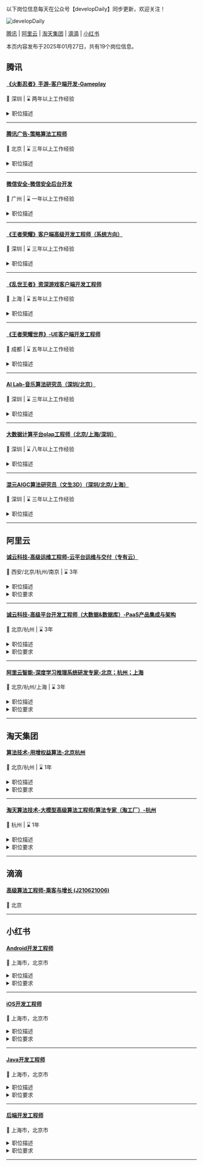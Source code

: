 以下岗位信息每天在公众号【developDaily】同步更新，欢迎关注！

<p><img alt="developDaily" src="./developDaily.png"></p>

[腾讯](#腾讯) | [阿里云](#阿里云) | [淘天集团](#淘天集团) | [滴滴](#滴滴) | [小红书](#小红书)

本页内容发布于2025年01月27日，共有19个岗位信息。

## 腾讯

#### [《火影忍者》手游-客户端开发-Gameplay](http://careers.tencent.com/jobdesc.html?postId=1699607120393019392)

📍 深圳 | ⌛ 两年以上工作经验

<details>
<summary>职位描述</summary>

1.负责游戏客户端GamePlay方向的业务开发；

2.工作包括但不限于游戏玩法开发、工具链、战斗技能开发、性能优化等；

3.与策划、美术、服务端程序紧密合作，完善游戏产品，打磨用户体验。
</details>

---

#### [腾讯广告-策略算法工程师](http://careers.tencent.com/jobdesc.html?postId=1797825255515889664)

📍 北京 | ⌛ 三年以上工作经验

<details>
<summary>职位描述</summary>

1.基于内外部数据，运用统计学、机器学习、计算广告等多个领域知识，洞察行业业务特点，研发短剧、小游戏、社交、视频等泛网服行业算法策略，包括但不限于设计和实现行业深度模型、行业大客户建模、oCPx出价策略等，通过召回/粗排/精排全链路优化提升行业效果和收入。
</details>

---

#### [微信安全-微信安全后台开发](http://careers.tencent.com/jobdesc.html?postId=1808428711679107072)

📍 广州 | ⌛ 一年以上工作经验

<details>
<summary>职位描述</summary>

1.负责微信安全后端的设计、研发、部署、日常技术运营等工作，为新特性提供专业可靠的内容安全服务；

2.对现有架构进行分析和优化，确保系统的稳定性、可扩展性和安全性，协同合作团队高效实施，并通过技术手段进行成本控制及优化。
</details>

---

#### [《王者荣耀》客户端高级开发工程师（系统方向）](http://careers.tencent.com/jobdesc.html?postId=1807963397405286400)

📍 深圳 | ⌛ 三年以上工作经验

<details>
<summary>职位描述</summary>

1.负责王者荣耀游戏系统及玩法内容的研发；

2.负责优化开发管线和工作流程，提升研发效率；

3.负责解决游戏产品研发和线上运营过程中的各类问题，对现有系统重构和优化；

4.负责UI制作工具的开发，实现快速迭代及验证制作内容。
</details>

---

#### [《乱世王者》资深游戏客户端开发工程师](http://careers.tencent.com/jobdesc.html?postId=1851511227159699456)

📍 上海 | ⌛ 五年以上工作经验

<details>
<summary>职位描述</summary>

1.负责游戏玩法，功能逻辑以及工具等研发方案设计；

2.与引擎/美术/策划/服务器等其他团队的沟通协作，保障相关系统、玩法的研发及交付；

3.负责游戏中的工具链扩展与开发，优化工作中痛点问题，提高研发效率；

4.持续优化游戏中性能问题，负责研发和美术相关标准的制定；

5.负责游戏中各类疑难问题的跟进与解决。
</details>

---

#### [《王者荣耀世界》-UE客户端开发工程师](http://careers.tencent.com/jobdesc.html?postId=1678373590686244864)

📍 成都 | ⌛ 五年以上工作经验

<details>
<summary>职位描述</summary>

1.负责UE4或UE5引擎客户端的底层模块开发以及优化；；

2.根据游戏玩法进行技术选型，对项目核心架构进行搭建与后续功能的开发，对领域前沿保持跟进，针对需求做出最优选择；；

3.负责跟进优化迭代当前的生产管线，能够主动发现问题并针对管线和玩法内容优化框架结构，提升效能；；

4.分析并解决性能问题，优化引擎客户端以及DedicatedServer的性能和内存。。
</details>

---

#### [AI Lab-音乐算法研究员（深圳/北京）](http://careers.tencent.com/jobdesc.html?postId=1830499361826562048)

📍 深圳 | ⌛ 三年以上工作经验

<details>
<summary>职位描述</summary>

1.负责AI Lab语音技术团队音乐基础技术，尤其是基于AIGC算法的基础研究和应用落地；

2.侧重于研发音乐生成、音乐理解、数据管线、音频生成与理解的基础算法；

3.通过跟踪和创新，确保算法方面的行业领先，通过打造技术PAAS平台服务于腾讯内部各个业务场景包括游戏、社交、内容服务、广告、金融、车载助手、企业服务（如腾讯会议、企业微信、企点客服、商通、数智人）等等，帮助业务产生实际价值和打造业界领先的语音应用产品；

4.持续关注学术界和行业的最新研究动态，参与国际会议、研讨会，与全球顶级团队进行交流合作。
</details>

---

#### [大数据计算平台olap工程师（北京/上海/深圳）](http://careers.tencent.com/jobdesc.html?postId=1797900695035191296)

📍 深圳 | ⌛ 八年以上工作经验

<details>
<summary>职位描述</summary>

1.负责腾讯大数据OLAP系统内核研发及相关生态建设，直接参与建设腾讯多个核心产品线的OLAP平台体系；

2.负责超大规模下的MPP计算引擎、搜索分析引擎、存算分离等技术的研发工作，打造业界领先的PB级OLAP系统；

3.负责分析系统瓶颈与架构合理性，促进服务架构优化，参与开源社区的合作。
</details>

---

#### [混元AIGC算法研究员（文生3D）（深圳/北京/上海）](http://careers.tencent.com/jobdesc.html?postId=1808701309486899200)

📍 深圳 | ⌛ 三年以上工作经验

<details>
<summary>职位描述</summary>

1.通过对AIGC大模型（3D生成）的研究优化，提升模型的生成质量、速度、多样性、可控性；

2.推动3D生成模型工业化部署和产品落地。
</details>

---

## 阿里云

#### [诚云科技-高级运维工程师-云平台运维与交付（专有云）](https://careers.aliyun.com/off-campus/position-detail?lang=zh&positionId=2000018512)

📍 西安/北京/杭州/南京 | ⌛ 3年

<details>
<summary>职位描述</summary>

1.	面向阿里云专有云用户提供服务器、网络、云平台的技术支持，并能完成对客户的技术输出和答疑；

2.	了解阿里云技术架构方案，对阿里云的云平台、云产品组件有一定的了解，能够对这些产品有基本的技术认知；

3.	确保重大项目的技术可行性、推进项目运维实施、并且形成可复制的案例和通用的解决方案，把握技术变革方向，能够作为云技术专家来引导客户做技术的变革；

4.	拉通阿里云各部门、领域相关资源, 为用户提供可运维的云平台架构方案。
</details>

<details>
<summary>职位要求</summary>

1.	大学本科及以上学历，计算机或者相关专业，3年以上工作经验；

2.	熟悉Java/C/C++/Python/PHP/GO中至少一种开发语言，及其相应开发框架下的服务端多线程、高并发处理机制。

3.	熟悉Oracle、DB2、SQL Server、MySQL、Postgresql、NoSQL等数据管理技术中的一种或多种，有实际的生产系统应用经验，能够独立完成相关产品的部署、排错、性能调优等工作。

4.	熟悉云计算架构和原理（OpenStack/Kubernetes/云原生），有较大规模分布式集群开发、部署和运维调优经验优先；

5.	了解云平台主流产品（ECS、OSS、VPC、SLB、RDS）的基本配置和原理，具备一定的操作经验优先；

6.	原则性强，责任心强，工作积极主动，具备良好的沟通协调能力、问题解决能力、口头和文字表达能力，严谨的逻辑思维能力；

7.	通过阿里云ACP/ACE认证优先考虑。
</details>

---

#### [诚云科技-高级平台开发工程师（大数据&数据库）-PaaS产品集成与架构](https://careers.aliyun.com/off-campus/position-detail?lang=zh&positionId=2000058601)

📍 北京/杭州 | ⌛ 3年

<details>
<summary>职位描述</summary>

1、代码研发及优化，基于详细技术方案的代码研发及优化；

2、相关组件研发，相关产品组件的产品基线、部署脚本、环境适配等工程能力研发；

3、线上及局点问题处理；
</details>

<details>
<summary>职位要求</summary>

• 不低于3年PaaS领域的研发经验

• 具备模块/组件级别独立研发能力，对于PaaS层产品（中间件/容器服务/大数据/数据库）任一方向有实际产品研发经历

• 对于云计算技术有所了解，具备跨产品分析解决问题的能力

• 能认识到系统中的技术债，并能在指导下提出初步改进方案
</details>

---

#### [阿里云智能-深度学习推理系统研发专家-北京；杭州；上海](https://careers.aliyun.com/off-campus/position-detail?lang=zh&positionId=2000066701)

📍 北京/杭州/上海 | ⌛ 3年

<details>
<summary>职位描述</summary>

● 设计和实现高效的分布式推理架构，提升多节点、多GPU环境下的推理速度和资源利用率。开发智能的请求调度算法，确保高并发场景下的最优响应时间和吞吐量。对推理引擎的运行时环境进行深度优化，减少延迟，提高整体性能。针对多种异构AI加速硬件（如NVIDIA GPU, AMD GPU, NPU等），对核心算子进行极致性能优化，最大化算力和访存带宽利用率。

● 探索并实现极低bit量化技术和稀疏化，减少模型存储和计算资源消耗，同时保持推理精度。探索更高效的解码算法，提升生成任务的推理速度。

● 设计并实现能够处理大规模并发请求的系统架构，确保极端负载下的稳定性和性能。引入容错机制、自动恢复和监控报警系统，保证系统的高可用性和稳定性。构建灵活的系统架构，支持动态扩展，以应对未来业务增长和技术演进的需求。

● 持续关注并跟进业界技术发展，尤其是超长上下文、COT思维链、多模态融合等方向。积极尝试和探索新的推理优化方向，提出并验证创新性的解决方案。
</details>

<details>
<summary>职位要求</summary>

● 扎实的工程能力，优良的编程风格，熟悉Python/C++语言和常用设计模式，具备复杂系统的设计开发调试能力。

● 熟悉深度学习的基础理论概念，了解主流模型算法，能够熟练应用PyTorch、TensorFlow等框架。

● 优良的沟通表达能力和团队合作经验，具备快速学习的能力，以及深入钻研技术问题的耐心。

● 熟悉计算机体系结构基础知识，有扎实的高性能Kernel开发（CUDA/Triton/ROCM等）、推理引擎优化(vLLM/SGLang等)、模型算法优化（量化/稀疏等）、AI计算资源调度优化等方面的经验。



加分项：

● 有突出的学术背景和创新研究能力，发表过相关领域的高水平论文或专利。

● 有基于cutlass/cute开发和极致优化高性能Kernel并在实际生产环境落地的经验。

● 对大型语言模型（LLM）等重点场景的系统优化或前沿算法有深入务实的经验。

● 作为核心成员开发实际应用的大规模AI系统，或参与业界流行的开源项目，具备丰富的实战经验和成功案例。
</details>

---

## 淘天集团

#### [算法技术-用增权益算法-北京杭州](https://talent.taotian.com/off-campus/position-detail?lang=zh&positionId=1231701)

📍 北京/杭州 | ⌛ 1年

<details>
<summary>职位描述</summary>

我们是淘天集团-淘宝用户算法团队，专注于通过外投广告算法、商品推荐算法、权益算法、消息推荐算法，为淘宝用户带来更优质的体验，提升获客效率、增量GMV/LTV。核心职责包括：



1. 用户增量建模: 负责构建并持续迭代手淘的用户画像，构建用户维度的全网基础模型，持续升级迭代LT/LTV增量建模，提升模型预估准度。



2. 运筹优化建模：负责给定约束条件下的权益优化问题建模和求解，构建通用的多目标因果推断uplift模型，持续提升手淘增量ROI。



3. 红包等权益算法：包括互动场域红包、平台红包、优惠券等算法。
</details>

<details>
<summary>职位要求</summary>

1、有红包、优惠券等权益发放经验，熟悉增量建模、单调性网络建模。



2、熟悉常用的机器学习算法，熟悉召回、排序、CV、NLP等领域的算法模型；



2、对算法充满热情，具备积极主动的求知欲，良好的沟通协作能力及抗压能力；



3、权益营销、因果推断、用户增长、RL、决策优化等领域有丰富经验的优先；



4、有国际顶会发表过过论文优先，数学竞赛、天池等机器学习竞赛、ACM竞赛名次优异者优先。



5、有较好的梳理基础和逻辑思维能力，对算法充满热情，具备积极主动的求知欲，良好的沟通协作能力及抗压能力。
</details>

---

#### [淘天算法技术-大模型高级算法工程师/算法专家（淘工厂）-杭州](https://talent.taotian.com/off-campus/position-detail?lang=zh&positionId=1222503)

📍 杭州 | ⌛ 1年

<details>
<summary>职位描述</summary>

该岗位通过在大语言模型/多模态大模型/自然语言处理/深度学习技术等的创新和突破，将Query理解、多轮对话、机器阅读理解、多模态交互等领域的前言算法技术转化为智能服务产品的全新体验。欢迎有好奇心、敢于接受挑战的候选人加入我们，一起创造前所未有的智能服务新体验。岗位职责包括但不限于：

1. 负责M2C模式下客服LLM大语言模型优化，包括偏好优化、上下文多轮、幻觉检测优化、RAG优化等，提升在线大模型的准确率和覆盖率。

2. 负责电商客服场景下的Query理解优化，包括基于LLM大模型的query意图定位、问题澄清及改写能力优化，提升query理解的准确率，提升消费者的购物体验。

3. 负责M2C模式下客服多模态大模型优化，构建客服场景多模态知识库，优化在线多模态大模型的准确率和覆盖率，提升客服场景的答案丰富度。

4. 负责垂类特殊场景优化，针对特定场景意图，借助大语言模型/多模态大模型，通过微调优化，提升对场景意图理解能力，提升特定场景的体验。

5. 深入跟踪调研多模态/NLP等方向的前沿技术相关内容，包括文生图、图生文等，并应用至智能客服场景。
</details>

<details>
<summary>职位要求</summary>

1. 计算机科学相关专业（人工智能、计算机科学、电子信息工程、数学、统计等）；

2. 扎实的技术背景，掌握NLP算法/对话系统/深度学习等相关的基础知识，有相关的实践或研究经验；

3. 熟悉 PyTorch，TensorFlow等深度学习平台；

3.有智能客服、LLM大模型、多模态大模型、搜广推等方向优化经验优先；

4.有国际顶会发表过论文优先，参加过ACM或数据挖掘&机器学习类竞赛(天池大奖赛、Kaggle)并获奖优先；

5. 具有快速学习能力，有责任感，良好的团队合作和沟通能力；
</details>

---

## 滴滴

#### [高级算法工程师-乘客与增长 (J210621006)](https://talent.didiglobal.com/social/p/37831)

📍 北京

---

## 小红书

#### [Android开发工程师](https://job.xiaohongshu.com/social/position/11348)

📍 上海市，北京市

<details>
<summary>职位描述</summary>

1、负责App 客户端研发，需求讨论和流程优化，推进业务发展，打造极致的视频消费体验和功能；

2、结合应用场景进行数据分析，自主定义优化策略，优化用户体验，解决疑难问题；

3、高质量的代码结构，优秀的设计理念；承担重点、难点的技术攻坚。


</details>

<details>
<summary>职位要求</summary>

1、本科及以上学历，计算机或相关专业，三年及以上客户端开发经验；

2、深入掌握 Java 或 Kotlin 语言，具有良好的架构设计能力，熟悉App开发的主流框架和开发模式；

3、熟悉 App 内存占用、耗电、网络、UI渲染等性能分析和优化的方法；

4、有较强的技术好奇心和钻研精神、强大的自驱力，具备优秀的解决问题和逻辑思维能力；

5、有性能优化、架构、SDK等经验者优先，有业务背景但对技术有深度追求者优先。
</details>

---

#### [iOS开发工程师](https://job.xiaohongshu.com/social/position/14548)

📍 上海市，北京市

<details>
<summary>职位描述</summary>

1、负责小红书客户端业务迭代，包含用户信息表达等功能实现；

2、负责各种多元场景业务层性能调优，如页面组件渲染性能、数据加载耗时与UI配置化等工作；

3、参与新技术方向调研并协同其他工程师共同完成研发任务。
</details>

<details>
<summary>职位要求</summary>

1、本科及以上学历，计算机或相关专业；

2、精通 iOS 开发，熟悉常用组件，熟悉Swift / OC / RN 等技术；

3、深入了解各个不同iOS版本的特性与差异并有丰富适配经验；

4、有较强的技术好奇心和钻研精神、强大的自驱力，具备优秀的解决问题和逻辑思维能力；

5、有架构设计能力优先、有大厂经历优先、有带团队能力优先。
</details>

---

#### [Java开发工程师](https://job.xiaohongshu.com/social/position/14549)

📍 上海市，北京市

<details>
<summary>职位描述</summary>

1、负责小红书核心业务的后端服务建设与维护；

2、基于对业务的理解，进行系统选型、设计、编码，为系统长期的稳定性及可维护性负责；

3、具备解决复杂系统问题的经验和能力，持续寻找和优化现有系统的不足，提升系统性能和稳定性。
</details>

<details>
<summary>职位要求</summary>

1、大学本科或以上学历，计算机相关专业，3年以上后端开发经验；

2、扎实的计算机基础知识，较强的学习能力和逻辑推理能力；

3、熟练使用Java和Spring生态；

4、掌握 MySQL、Redis、RocketMQ、Kafka、ElasticSearch等常用服务组件，有定制化改造经验更佳；

5、精通分布式系统的设计开发，对微服务拆分和服务治理（包括服务发现、配置管理、流量控制、日志监控、容错容灾等）有深入理解和实战经验；

6、自驱力强，积极主动，能独立负责一块业务，和团队中各个角色进行高效的沟通协作，迅速推进问题解决，有数据分析经验更佳。
</details>

---

#### [后端开发工程师](https://job.xiaohongshu.com/social/position/11774)

📍 上海市，北京市

<details>
<summary>职位描述</summary>

1. 负责小红书核心业务的创新玩法后端服务建设与维护；

2. 基于对业务的理解，进行系统选型、设计、编码，为系统长期的稳定性及可维护性负责；

3. 具备解决复杂系统问题的经验和能力，持续寻找和优化现有系统的不足，提升系统性能和稳定性。


</details>

<details>
<summary>职位要求</summary>

1. 大学本科或以上学历，计算机相关专业，3年以上后端开发经验；

2. 扎实的计算机基础知识，较强的学习能力和逻辑推理能力；

3. 熟练使用Java和Spring生态；

4. 掌握 MySQL、Redis、RocketMQ、Kafka、ElasticSearch等常用服务组件，有定制化改造经验更佳；

5. 精通分布式系统的设计开发，对微服务拆分和服务治理（包括服务发现、配置管理、流量控制、日志监控、容错容灾等）有深入理解和实战经验；

6. 自驱力强，积极主动，能独立负责一块业务，和团队中各个角色进行高效的沟通协作，迅速推进问题解决，有数据分析经验更佳。
</details>

---


